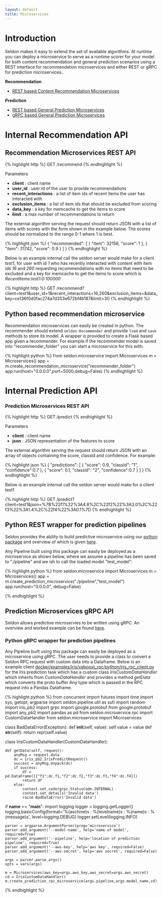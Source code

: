 ```yaml
---
layout: default
title: Microservices
---
```


# Introduction
Seldon makes it easy to extend the set of available algorithms. At runtime you can deploy a microservice to serve as a runtime scorer for your model for both content recommendation and general prediction scenarios using a REST interface for recommendation microservices and either REST or gRPC for prediction microservices..

**Recommendation**

 * [REST based Content Recommendation Microservices](#content-recommendation)

**Prediction**

 * [REST based General Prediction Microservices](#prediction-rest)
 * [gRPC based General Prediction Microservices](#prediction-grpc)



# Internal Recommendation API<a name="content-recommendation"></a>


## Recommendation Microservices REST API

{% highlight http %}
GET     /recommend
{% endhighlight %}	

Parameters

 * **client** : client name
 * **user_id** : user id of the user to provide recommendations
 * **recent_interactions** : a list of item ids of recent items the user has interacted with
 * **exclusion_items** : a list of item ids that should be excluded from scoring
 * **data_key** : a key for memcache to get the items to score
 * **limit** : a max number of recommendations to return

The external algorithm serving the request should return JSON with a list of items with scores with the form shown in the example below. The scores should be normalized to the range 0-1 where 1 is best.

{% highlight json %}
{
  "recommended": [
    {
      "item": 32156,
      "score": 1
    },
    {
      "item": 31742,
      "score": 0.9
    }
  ]
}
{% endhighlight %}	

Below is an example internal call the seldon server would make for a client *test1*, for user with id *1* who has recently interacted with content with item ids *16* and *260* requesting recommendations with no items that need to be excluded and a key for memcache to get the items to score which is *RecentItems:test1:0:100000*

{% highlight http %}
GET /recommend?client=test1&user_id=1&recent_interactions=16,260&exclusion_items=&data_key=ce136f0d0fac274a7d353e672bf4b187&limit=30
{% endhighlight %}	

## Python based recommendation microservice<a name="recommender-python"></a>
Recommendation microservices can easily be created in python. The recommender should extend ```seldon.Recommender``` and provide ```load``` and ```save``` methods to store its model. A wrapper is provided to create a Flask based app given a recommender. For example if the recommender model is saved into "recommender_folder" you can start a microservice for this with:

{% highlight python %}
from seldon.microservice import Microservices
m = Microservices()
app = m.create_recommendation_microservice("recommender_folder")
app.run(host="0.0.0.0",port=5000,debug=False)
{% endhighlight %}

# Internal Prediction API<a name="prediction"></a>

### Prediction Microservices REST API<a name="prediction-rest"></a>

{% highlight http %}
GET     /predict
{% endhighlight %}	

Parameters

 * **client** : client name
 * **json** : JSON representation of the features to score

The external algorithm serving the request should return JSON with an array of objects containing the score, classId and confidence. For example:

{% highlight json %}
{
  "predictions": [
    {
      "score": 0.9,
      "classId": "1",
      "confidence":0.7
    },
    {
      "score": 0.1,
      "classId": "2",
      "confidence":0.7
    }
  ]
}
{% endhighlight %}	

Below is an example internal call the seldon server would make for a client test1

{% highlight http %}
GET /predict?client=test1&json=%7B%22f1%22%3A4.8%2C%22f2%22%3A3.0%2C%22f3%22%3A1.4%2C%22f4%22%3A0.1%7D
{% endhighlight %}	


## Python REST wrapper for prediction pipelines<a name="python-rest"></a>
Seldon provides the ability to build predictive microservice using our [python package](python-package.html) and overview of which is given [here](prediction-pipeline.html).

Any Pipeline built using this package can easily be deployed as a microservice as shown below, where we assume a pipeline has been saved to "./pipeline" and we ish to call the loaded model "test_model":

{% highlight python %} 
from seldon.microservice import Microservices
m = Microservices()
app = m.create_prediction_microservice("./pipeline","test_model")
app.run(host="0.0.0.0", debug=False)

{% endhighlight %}


## Prediction Microservices gRPC API<a name="prediction-grpc"></a>
Seldon allows predictive microservies to be written using gRPC. An overview and worked example can be found [here](grpc.html).

### Python gRPC wrapper for prediction pipelines<a name="python-rest"></a>
Any Pipeline built using this package can easily be deployed as a microservice using gRPC. The user needs to provide a class to convert a Seldon RPC request with custom data into a Dataframe. Below is an example client [docker/examples/iris/xgboost_rpc/python/iris_rpc_client.py](https://github.com/SeldonIO/seldon-server/tree/master/docker/examples/iris/xgboost_rpc/python/iris_rpc_client.py) for the Iris prediction task which has a custom class *IrisCustomDataHandler* which inherits from *CustomDataHandler* and provides a method *getData* which converts the proto buffer Any type which is passed in the RPC request into a Pandas Dataframe. 

{% highlight python %} 
from concurrent import futures
import time
import sys, getopt, argparse
import seldon.pipeline.util as sutl
import random
import iris_pb2
import grpc
import google.protobuf
from google.protobuf import any_pb2
import pandas as pd 
from seldon.microservice.rpc import CustomDataHandler
from seldon.microservice import Microservices

class BadDataError(Exception):
    def __init__(self, value):
        self.value = value
    def __str__(self):
        return repr(self.value)

class IrisCustomDataHandler(CustomDataHandler):

    def getData(self, request):
        anyMsg = request.data
        dc = iris_pb2.IrisPredictRequest()
        success = anyMsg.Unpack(dc)
        if success:
            df = pd.DataFrame([{"f1":dc.f1,"f2":dc.f2,"f3":dc.f3,"f4":dc.f4}])
            return df
        else:
            context.set_code(grpc.StatusCode.INTERNAL)
            context.set_details('Invalid data')
            raise BadDataError('Invalid data')


if __name__ == "__main__":
    import logging
    logger = logging.getLogger()
    logging.basicConfig(format='%(asctime)s : %(levelname)s : %(name)s : %(message)s', level=logging.DEBUG)
    logger.setLevel(logging.INFO)


    parser = argparse.ArgumentParser(prog='microservice')
    parser.add_argument('--model-name', help='name of model', required=True)
    parser.add_argument('--pipeline', help='location of prediction pipeline', required=True)
    parser.add_argument('--aws-key', help='aws key', required=False)
    parser.add_argument('--aws-secret', help='aws secret', required=False)

    args = parser.parse_args()
    opts = vars(args)

    m = Microservices(aws_key=args.aws_key,aws_secret=args.aws_secret)
    cd = IrisCustomDataHandler()
    m.create_prediction_rpc_microservice(args.pipeline,args.model_name,cd)



{% endhighlight %}

